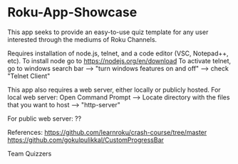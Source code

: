 # Roku-App-Showcase

This app seeks to provide an easy-to-use quiz template for any user interested through the mediums of Roku Channels. 

Requires installation of node.js, telnet, and a code editor (VSC, Notepad++, etc).
To install node go to https://nodejs.org/en/download
To activate telnet, go to windows search bar --> "turn windows features on and off" --> check "Telnet Client" 

This app also requires a web server, either locally or publicly hosted. 
For local web server:
Open Command Prompt --> Locate directory with the files that you want to host --> "http-server"

For public web server:
??

References:
https://github.com/learnroku/crash-course/tree/master
https://github.com/gokulpulikkal/CustomProgressBar

Team Quizzers

